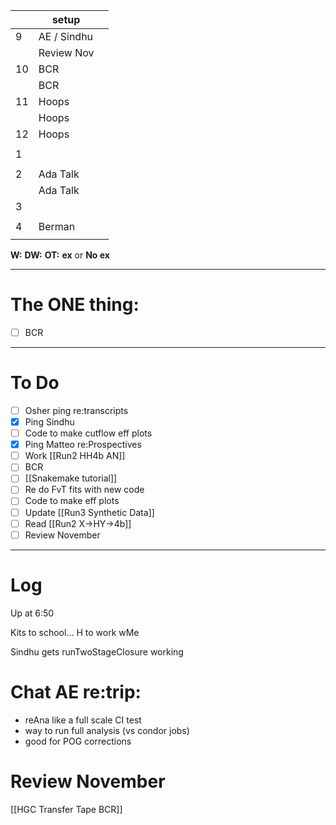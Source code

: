 
|     | setup       |     |
| --- | ----------- | --- |
| 9   | AE / Sindhu |     |
|     | Review Nov  |     |
| 10  | BCR         |     |
|     | BCR         |     |
| 11  | Hoops       |     |
|     | Hoops       |     |
| 12  | Hoops       |     |
|     |             |     |
| 1   |             |     |
|     |             |     |
| 2   | Ada Talk    |     |
|     | Ada Talk    |     |
| 3   |             |     |
|     |             |     |
| 4   | Berman      |     |
|     |             |     |

**W:**
**DW:**
**OT:**
**ex** or **No ex**

---
# The ONE thing: 
- [ ] BCR

---
# To Do

- [ ] Osher ping re:transcripts
- [x] Ping Sindhu
- [ ] Code to make cutflow eff plots 
- [x] Ping Matteo re:Prospectives
- [ ]  Work [[Run2 HH4b AN]]
- [ ] BCR
- [ ] [[Snakemake tutorial]] 
- [ ] Re do FvT fits with new code
- [ ] Code to make eff plots 
- [ ] Update [[Run3 Synthetic Data]]
- [ ] Read [[Run2 X->HY->4b]]
- [ ] Review November

---

# Log

Up at 6:50 

Kits to school... H to work wMe

Sindhu gets runTwoStageClosure working

# Chat AE re:trip: 
- reAna like a full scale CI test
- way to run full analysis (vs condor jobs)
- good for POG corrections 

# Review November

[[HGC Transfer Tape BCR]]